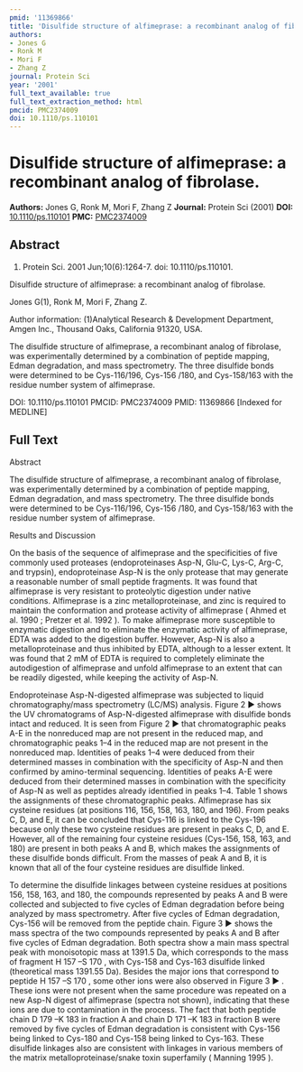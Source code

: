 ```yaml
---
pmid: '11369866'
title: 'Disulfide structure of alfimeprase: a recombinant analog of fibrolase.'
authors:
- Jones G
- Ronk M
- Mori F
- Zhang Z
journal: Protein Sci
year: '2001'
full_text_available: true
full_text_extraction_method: html
pmcid: PMC2374009
doi: 10.1110/ps.110101
---
```


# Disulfide structure of alfimeprase: a recombinant analog of fibrolase.
**Authors:** Jones G, Ronk M, Mori F, Zhang Z
**Journal:** Protein Sci (2001)
**DOI:** [10.1110/ps.110101](https://doi.org/10.1110/ps.110101)
**PMC:** [PMC2374009](https://www.ncbi.nlm.nih.gov/pmc/articles/PMC2374009/)

## Abstract

1. Protein Sci. 2001 Jun;10(6):1264-7. doi: 10.1110/ps.110101.

Disulfide structure of alfimeprase: a recombinant analog of fibrolase.

Jones G(1), Ronk M, Mori F, Zhang Z.

Author information:
(1)Analytical Research & Development Department, Amgen Inc., Thousand Oaks, 
California 91320, USA.

The disulfide structure of alfimeprase, a recombinant analog of fibrolase, was 
experimentally determined by a combination of peptide mapping, Edman 
degradation, and mass spectrometry. The three disulfide bonds were determined to 
be Cys-116/196, Cys-156 /180, and Cys-158/163 with the residue number system of 
alfimeprase.

DOI: 10.1110/ps.110101
PMCID: PMC2374009
PMID: 11369866 [Indexed for MEDLINE]

## Full Text

Abstract

The disulfide structure of alfimeprase, a recombinant analog of fibrolase, was experimentally determined by a combination of peptide mapping, Edman degradation, and mass spectrometry. The three disulfide bonds were determined to be Cys-116/196, Cys-156 /180, and Cys-158/163 with the residue number system of alfimeprase.

Results and Discussion

On the basis of the sequence of alfimeprase and the specificities of five commonly used proteases (endoproteinases Asp-N, Glu-C, Lys-C, Arg-C, and trypsin), endoproteinase Asp-N is the only protease that may generate a reasonable number of small peptide fragments. It was found that alfimeprase is very resistant to proteolytic digestion under native conditions. Alfimeprase is a zinc metalloproteinase, and zinc is required to maintain the conformation and protease activity of alfimeprase ( Ahmed et al. 1990 ; Pretzer et al. 1992 ). To make alfimeprase more susceptible to enzymatic digestion and to eliminate the enzymatic activity of alfimeprase, EDTA was added to the digestion buffer. However, Asp-N is also a metalloproteinase and thus inhibited by EDTA, although to a lesser extent. It was found that 2 mM of EDTA is required to completely eliminate the autodigestion of alfimeprase and unfold alfimeprase to an extent that can be readily digested, while keeping the activity of Asp-N.

Endoproteinase Asp-N-digested alfimeprase was subjected to liquid chromatography/mass spectrometry (LC/MS) analysis. Figure 2 ▶ shows the UV chromatograms of Asp-N-digested alfimeprase with disulfide bonds intact and reduced. It is seen from Figure 2 ▶ that chromatographic peaks A-E in the nonreduced map are not present in the reduced map, and chromatographic peaks 1–4 in the reduced map are not present in the nonreduced map. Identities of peaks 1–4 were deduced from their determined masses in combination with the specificity of Asp-N and then confirmed by amino-terminal sequencing. Identities of peaks A-E were deduced from their determined masses in combination with the specificity of Asp-N as well as peptides already identified in peaks 1–4. Table 1 shows the assignments of these chromatographic peaks. Alfimeprase has six cysteine residues (at positions 116, 156, 158, 163, 180, and 196). From peaks C, D, and E, it can be concluded that Cys-116 is linked to the Cys-196 because only these two cysteine residues are present in peaks C, D, and E. However, all of the remaining four cysteine residues (Cys-156, 158, 163, and 180) are present in both peaks A and B, which makes the assignments of these disulfide bonds difficult. From the masses of peak A and B, it is known that all of the four cysteine residues are disulfide linked.

To determine the disulfide linkages between cysteine residues at positions 156, 158, 163, and 180, the compounds represented by peaks A and B were collected and subjected to five cycles of Edman degradation before being analyzed by mass spectrometry. After five cycles of Edman degradation, Cys-156 will be removed from the peptide chain. Figure 3 ▶ shows the mass spectra of the two compounds represented by peaks A and B after five cycles of Edman degradation. Both spectra show a main mass spectral peak with monoisotopic mass at 1391.5 Da, which corresponds to the mass of fragment H 157 –S 170 , with Cys-158 and Cys-163 disulfide linked (theoretical mass 1391.55 Da). Besides the major ions that correspond to peptide H 157 –S 170 , some other ions were also observed in Figure 3 ▶ . These ions were not present when the same procedure was repeated on a new Asp-N digest of alfimeprase (spectra not shown), indicating that these ions are due to contamination in the process. The fact that both peptide chain D 179 –K 183 in fraction A and chain D 171 –K 183 in fraction B were removed by five cycles of Edman degradation is consistent with Cys-156 being linked to Cys-180 and Cys-158 being linked to Cys-163. These disulfide linkages also are consistent with linkages in various members of the matrix metalloproteinase/snake toxin superfamily ( Manning 1995 ).
